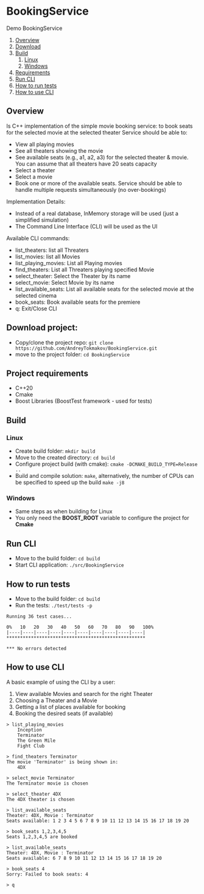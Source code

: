 # BookingService
Demo BookingService 

1. [Overview](#Overview)
2. [Download](#Download)
3. [Build](#Build)
   1. [Linux](#linux_build)
   2. [Windows](#windows_build)
4. [Requirements](#Requirements)
5. [Run CLI](#Run_CLI)
6. [How to run tests](#Tests)
7. [How to use CLI](#CLI)

<a name="Overview"></a>
## Overview
Is C++ implementation of the simple movie booking service: to book seats for the selected movie at the selected theater
Service should be able to:
- View all playing movies
- See all theaters showing the movie
- See available seats (e.g., a1, a2, a3) for the selected theater & movie.
    You can assume that all theaters have 20 seats capacity
- Select a theater
- Select a movie
- Book one or more of the available seats. Service should be able to handle multiple requests simultaneously (no over-bookings)

Implementation Details:
- Instead of a real database, InMemory storage will be used (just a simplified simulation)
- The Command Line Interface (CLI) will be used as the UI

Available CLI commands:
- list_theaters: list all Threaters
- list_movies: list all Movies
- list_playing_movies: List all Playing movies
- find_theaters: List all Threaters playing specified Movie
- select_theater: Select the Theater by its name
- select_movie: Select Movie by its name
- list_available_seats: List all available seats for the selected movie at the selected cinema
- book_seats: Book available seats for the premiere
- q: Exit/Close CLI


<a name="Download"></a>
## Download project:
- Copy/clone the project repo: `git clone https://github.com/AndreyTokmakov/BookingService.git`
- move to the project folder: `cd BookingService`

<a name="Requirements"></a>
## Project requirements
- C++20
- Cmake
- Boost Libraries (BoostTest framework - used for tests)

<a name="Build"></a>
## Build
<a name="linux_build"></a>
### Linux 
- Create build folder: `mkdir build`
- Move to the created directory: `cd build`
- Configure project build (with cmake): `cmake -DCMAKE_BUILD_TYPE=Release ..`
- Build and compile solution: `make`,
  alternatively, the number of CPUs can be specified to speed up the build `make -j8`

<a name="windows_build"></a>
### Windows
- Same steps as when building for Linux 
- You only need the **BOOST_ROOT** variable to configure the project for **Cmake**

<a name="Run_CLI"></a>
## Run CLI
- Move to the build folder: `cd build`
- Start CLI application: `./src/BookingService`


<a name="Tests"></a>
## How to run tests
- Move to the build folder: `cd build`
- Run the tests: `./test/tests -p`
```
Running 36 test cases...

0%   10   20   30   40   50   60   70   80   90   100%
|----|----|----|----|----|----|----|----|----|----|
***************************************************

*** No errors detected
```

<a name="CLI"></a>
## How to use CLI
A basic example of using the CLI by a user:
1. View available Movies and search for the right Theater
2. Choosing a Theater and a Movie
3. Getting a list of places available for booking
4. Booking the desired seats (if available)
```
> list_playing_movies
	Inception
	Terminator
	The Green Mile
	Fight Club

> find_theaters Terminator
The movie 'Terminator' is being shown in:
	4DX

> select_movie Terminator
The Terminator movie is chosen

> select_theater 4DX
The 4DX theater is chosen

> list_available_seats
Theater: 4DX, Movie : Terminator
Seats available: 1 2 3 4 5 6 7 8 9 10 11 12 13 14 15 16 17 18 19 20

> book_seats 1,2,3,4,5
Seats 1,2,3,4,5 are booked

> list_available_seats
Theater: 4DX, Movie : Terminator
Seats available: 6 7 8 9 10 11 12 13 14 15 16 17 18 19 20 

> book_seats 4        
Sorry: Failed to book seats: 4

> q
```
